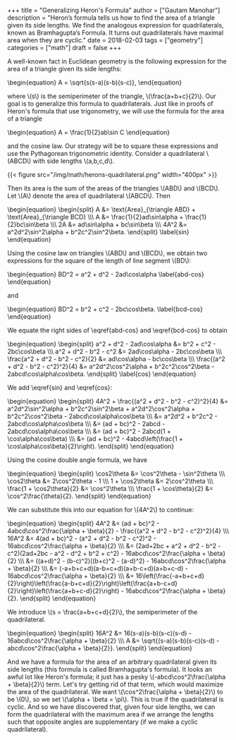 +++
title = "Generalizing Heron's Formula"
author = ["Gautam Manohar"]
description = "Heron’s formula tells us how to find the area of a triangle given its side lengths. We find the analogous expression for quadrilaterals, known as Bramhagupta’s Formula. It turns out quadrilaterals have maximal area when they are cyclic."
date = 2018-02-03
tags = ["geometry"]
categories = ["math"]
draft = false
+++

A well-known fact in Euclidean geometry is the following expression for the area
of a triangle given its side lengths:

\begin{equation}
A = \sqrt{s(s-a)(s-b)(s-c)},
\end{equation}

where \\(s\\) is the semiperimeter of the triangle, \\(\frac{a+b+c}{2}\\). Our goal is
to generalize this formula to quadrilaterals. Just like in proofs of Heron's
formula that use trigonometry, we will use the formula for the area of a
triangle

\begin{equation}
A = \frac{1}{2}ab\sin C
\end{equation}

and the cosine law. Our strategy will be to square these expressions and use the
Pythagorean trigonometric identity. Consider a quadrilateral \\(ABCD\\) with side
lengths \\(a,b,c,d\\).

{{< figure src="/img/math/herons-quadrilateral.png" width="400px" >}}

Then its area is the sum of the areas of the triangles \\(ABD\\) and \\(BCD\\). Let \\(A\\)
denote the area of quadrilateral \\(ABCD\\). Then

\begin{equation}
\begin{split}
A &= \text{Area}\_{\triangle ABD} + \text{Area}\_{\triangle BCD} \\\\\\
A &= \frac{1}{2}ad\sin\alpha + \frac{1}{2}bc\sin\beta \\\\\\
2A &= ad\sin\alpha + bc\sin\beta \\\\\\
4A^2 &= a^2d^2\sin^2\alpha + b^2c^2\sin^2\beta.
\end{split}
\label{sin}
\end{equation}

Using the cosine law on triangles \\(ABD\\) and \\(BCD\\), we obtain two expressions for
the square of the length of line segment \\(BD\\):

\begin{equation}
BD^2 = a^2 + d^2 - 2ad\cos\alpha
\label{abd-cos}
\end{equation}

and

\begin{equation}
BD^2 = b^2 + c^2 - 2bc\cos\beta.
\label{bcd-cos}
\end{equation}

We equate the right sides of \eqref{abd-cos} and \eqref{bcd-cos} to obtain

\begin{equation}
\begin{split}
a^2 + d^2  - 2ad\cos\alpha &= b^2 + c^2 - 2bc\cos\beta \\\\\\
a^2 + d^2 - b^2 - c^2 &= 2ad\cos\alpha - 2bc\cos\beta \\\\\\
\frac{a^2 + d^2 - b^2 - c^2}{2} &= ad\cos\alpha - bc\cos\beta \\\\\\
\frac{(a^2 + d^2 - b^2 - c^2)^2}{4} &= a^2d^2\cos^2\alpha + b^2c^2\cos^2\beta - 2abcd\cos\alpha\cos\beta.
\end{split}
\label{cos}
\end{equation}

We add \eqref{sin} and \eqref{cos}:

\begin{equation}
\begin{split}
4A^2 + \frac{(a^2 + d^2 - b^2 - c^2)^2}{4} &= a^2d^2\sin^2\alpha + b^2c^2\sin^2\beta + a^2d^2\cos^2\alpha + b^2c^2\cos^2\beta - 2abcd\cos\alpha\cos\beta \\\\\\
&= a^2d^2 + b^2c^2 - 2abcd\cos\alpha\cos\beta \\\\\\
&= (ad + bc)^2 - 2abcd - 2abcd\cos\alpha\cos\beta \\\\\\
&= (ad + bc)^2 - 2abcd(1 + \cos\alpha\cos\beta) \\\\\\
&= (ad + bc)^2 - 4abcd\left(\frac{1 + \cos\alpha\cos\beta}{2}\right).
\end{split}
\end{equation}

Using the cosine double angle formula, we have

\begin{equation}
\begin{split}
\cos2\theta &= \cos^2\theta - \sin^2\theta \\\\\\
\cos2\theta &= 2\cos^2\theta - 1 \\\\\\
1 + \cos2\theta &= 2\cos^2\theta \\\\\\
\frac{1 + \cos2\theta}{2} &= \cos^2\theta \\\\\\
\frac{1 + \cos\theta}{2} &= \cos^2\frac{\theta}{2}.
\end{split}
\end{equation}

We can substitute this into our equation for \\(4A^2\\) to continue:

\begin{equation}
\begin{split}
4A^2 &= (ad + bc)^2 - 4abcd\cos^2\frac{\alpha + \beta}{2} - \frac{(a^2 + d^2 - b^2 - c^2)^2}{4} \\\\\\
16A^2 &= 4(ad + bc)^2 - (a^2 + d^2 - b^2 - c^2)^2 - 16abcd\cos^2\frac{\alpha + \beta}{2} \\\\\\
&= (2ad+2bc + a^2 + d^2 - b^2 - c^2)(2ad+2bc - a^2 - d^2 + b^2 + c^2) - 16abcd\cos^2\frac{\alpha + \beta}{2} \\\\\\
&= ((a+d)^2 - (b-c)^2)((b+c)^2 - (a-d)^2) - 16abcd\cos^2\frac{\alpha + \beta}{2} \\\\\\
&= (-a+b+c+d)(a-b+c+d)(a+b-c+d)(a+b+c-d) - 16abcd\cos^2\frac{\alpha + \beta}{2} \\\\\\
&= 16\left(\frac{-a+b+c+d}{2}\right)\left(\frac{a-b+c+d}{2}\right)\left(\frac{a+b-c+d}{2}\right)\left(\frac{a+b+c-d}{2}\right) - 16abcd\cos^2\frac{\alpha + \beta}{2}.
\end{split}
\end{equation}

We introduce \\(s = \frac{a+b+c+d}{2}\\), the semiperimeter of the quadrilateral.

\begin{equation}
\begin{split}
16A^2 &= 16(s-a)(s-b)(s-c)(s-d) - 16abcd\cos^2\frac{\alpha + \beta}{2} \\\\\\
A &= \sqrt{(s-a)(s-b)(s-c)(s-d) - abcd\cos^2\frac{\alpha + \beta}{2}}.
\end{split}
\end{equation}

And we have a formula for the area of an arbitrary quadrilateral given its side
lengths (this formula is called Bramhagupta's formula). It looks an awful lot
like Heron's formula; it just has a pesky \\(-abcd\cos^2\frac{\alpha + \beta}{2}\\)
term. Let's try getting rid of that term, which would maximize the area of the
quadrilateral. We want \\(\cos^2\frac{\alpha + \beta}{2}\\) to be \\(0\\), so we set
\\(\alpha + \beta = \pi\\). This is true if the quadrilateral is cyclic. And so we
have discovered that, given four side lengths, we can form the quadrilateral
with the maximum area if we arrange the lengths such that opposite angles are
supplementary (if we make a cyclic quadrilateral).